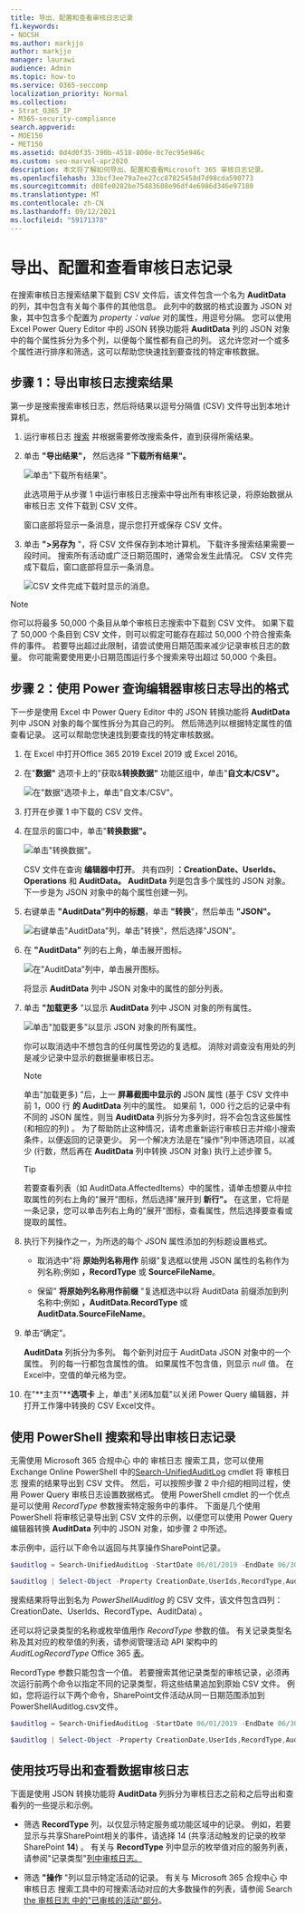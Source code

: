 ```yaml
---
title: 导出、配置和查看审核日志记录
f1.keywords:
- NOCSH
ms.author: markjjo
author: markjjo
manager: laurawi
audience: Admin
ms.topic: how-to
ms.service: O365-seccomp
localization_priority: Normal
ms.collection:
- Strat_O365_IP
- M365-security-compliance
search.appverid:
- MOE150
- MET150
ms.assetid: 0d4d0f35-390b-4518-800e-0c7ec95e946c
ms.custom: seo-marvel-apr2020
description: 本文将了解如何导出、配置和查看Microsoft 365 审核日志记录。
ms.openlocfilehash: 33bcf3ee79a7ee27cc87825458d7d98cda590773
ms.sourcegitcommit: d08fe0282be75483608e96df4e6986d346e97180
ms.translationtype: MT
ms.contentlocale: zh-CN
ms.lasthandoff: 09/12/2021
ms.locfileid: "59171378"
---
```

# <a name="export-configure-and-view-audit-log-records"></a>导出、配置和查看审核日志记录

在搜索审核日志搜索结果下载到 CSV 文件后，该文件包含一个名为 **AuditData** 的列，其中包含有关每个事件的其他信息。 此列中的数据的格式设置为 JSON 对象，其中包含多个配置为 *property：value* 对的属性，用逗号分隔。 您可以使用 Excel Power Query Editor 中的 JSON 转换功能将 **AuditData** 列的 JSON 对象中的每个属性拆分为多个列，以便每个属性都有自己的列。 这允许您对一个或多个属性进行排序和筛选，这可以帮助您快速找到要查找的特定审核数据。

## <a name="step-1-export-audit-log-search-results"></a>步骤 1：导出审核日志搜索结果

第一步是搜索搜索审核日志，然后将结果以逗号分隔值 (CSV) 文件导出到本地计算机。
  
1. 运行审核日志 [搜索](search-the-audit-log-in-security-and-compliance.md#search-the-audit-log) 并根据需要修改搜索条件，直到获得所需结果。

2. 单击 **"导出结果"，** 然后选择 **"下载所有结果"。** 

   ![单击"下载所有结果"。](../media/ExportAuditSearchResults.png)

   此选项用于从步骤 1 中运行审核日志搜索中导出所有审核记录，将原始数据从 审核日志 文件下载到 CSV 文件。 

   窗口底部将显示一条消息，提示您打开或保存 CSV 文件。 

3. 单击 **">另存为** "，将 CSV 文件保存到本地计算机。 下载许多搜索结果需要一段时间。 搜索所有活动或广泛日期范围时，通常会发生此情况。 CSV 文件完成下载后，窗口底部将显示一条消息。

   ![CSV 文件完成下载时显示的消息。](../media/ExportAuditSearchResultsFinish.png)

> [!NOTE]
  > 你可以将最多 50,000 个条目从单个审核日志搜索中下载到 CSV 文件。 如果下载了 50,000 个条目到 CSV 文件，则可以假定可能存在超过 50,000 个符合搜索条件的事件。 若要导出超过此限制，请尝试使用日期范围来减少记录审核日志的数量。 你可能需要使用更小日期范围运行多个搜索来导出超过 50,000 个条目。

## <a name="step-2-format-the-exported-audit-log-using-the-power-query-editor"></a>步骤 2：使用 Power 查询编辑器审核日志导出的格式

下一步是使用 Excel 中 Power Query Editor 中的 JSON 转换功能将 **AuditData** 列中 JSON 对象的每个属性拆分为其自己的列。 然后筛选列以根据特定属性的值查看记录。 这可以帮助您快速找到要查找的特定审核数据。

1. 在 Excel 中打开Office 365 2019 Excel 2019 或 Excel 2016。

2. 在"**数据"** 选项卡上的"获取&**转换数据"** 功能区组中，单击"**自文本/CSV"。**

    ![在"数据"选项卡上，单击"自文本/CSV"。](../media/JSONTransformOpenCSVFile.png)

3. 打开在步骤 1 中下载的 CSV 文件。

4. 在显示的窗口中，单击"**转换数据"。**

   ![单击"转换数据"。](../media/JSONOpenPowerQuery.png)

   CSV 文件在查询 **编辑器中打开**。 共有四列 **：CreationDate、UserIds、Operations** 和 **AuditData。**  **AuditData** 列是包含多个属性的 JSON 对象。 下一步是为 JSON 对象中的每个属性创建一列。

5. 右键单击 **"AuditData"列中的标题**，单击 **"转换**"，然后单击 **"JSON"。** 

   ![右键单击"AuditData"列，单击"转换"，然后选择"JSON"。](../media/JSONTransform.png)

6. 在 **"AuditData"** 列的右上角，单击展开图标。

   ![在"AuditData"列中，单击展开图标。](../media/JSONTransformExpandIcon.png)

   将显示 **AuditData** 列中 JSON 对象中的属性的部分列表。

7. 单击 **"加载更多** "以显示 **AuditData** 列中 JSON 对象的所有属性。

   ![单击"加载更多"以显示 JSON 对象的所有属性。](../media/JSONTransformLoadJSONProperties.png)

   你可以取消选中不想包含的任何属性旁边的复选框。 消除对调查没有用处的列是减少记录中显示的数据量审核日志。 

   > [!NOTE]
   > 单击"加载更多) "后，上一 **屏幕截图中显示的** JSON 属性 (基于 CSV 文件中前 1，000 行 **的 AuditData** 列中的属性。 如果前 1，000 行之后的记录中有不同的 JSON 属性，则当 **AuditData** 列拆分为多列时，将不会包含这些属性 (和相应的列) 。 为了帮助防止这种情况，请考虑重新运行审核日志并缩小搜索条件，以便返回的记录更少。 另一个解决方法是在"操作"列中筛选项目，以减少 (行数，然后再在 **AuditData** 列中转换 JSON 对象) 执行上述步骤 5。

   > [!TIP]
   > 若要查看列表（如 AuditData.AffectedItems）中的属性，请单击想要从中拉取属性的列右上角的"展开"图标，然后选择"展开到 **新行"。**  在这里，它将是一条记录，您可以单击列右上角的"展开"图标，查看属性，然后选择要查看或提取的属性。

8. 执行下列操作之一，为所选的每个 JSON 属性添加的列标题设置格式。

    - 取消选中"将 **原始列名称用作** 前缀"复选框以使用 JSON 属性的名称作为列名称;例如 **，RecordType** 或 **SourceFileName**。

    - 保留" **将原始列名称用作前缀** "复选框选中以将 AuditData 前缀添加到列名称中;例如 **，AuditData.RecordType** 或 **AuditData.SourceFileName**。

9. 单击“确定”。

    **AuditData** 列拆分为多列。 每个新列对应于 AuditData JSON 对象中的一个属性。 列的每一行都包含属性的值。 如果属性不包含值，则显示 *null* 值。 在Excel中，空值的单元格为空。
  
10. 在"**主页"****选项卡** 上，单击"关闭&加载"以关闭 Power Query 编辑器，并打开工作簿中转换的 CSV Excel文件。

## <a name="use-powershell-to-search-and-export-audit-log-records"></a>使用 PowerShell 搜索和导出审核日志记录

无需使用 Microsoft 365 合规中心 中的 审核日志 搜索工具，您可以使用 Exchange Online PowerShell 中的[Search-UnifiedAuditLog](/powershell/module/exchange/search-unifiedauditlog) cmdlet 将 审核日志 搜索的结果导出到 CSV 文件。 然后，可以按照步骤 2 中介绍的相同过程，使用 Power Query 审核日志设置数据格式。 使用 PowerShell cmdlet 的一个优点是可以使用 *RecordType* 参数搜索特定服务中的事件。 下面是几个使用 PowerShell 将审核记录导出到 CSV 文件的示例，以便您可以使用 Power Query 编辑器转换 **AuditData** 列中的 JSON 对象，如步骤 2 中所述。

本示例中，运行以下命令以返回与共享操作SharePoint记录。

```powershell
$auditlog = Search-UnifiedAuditLog -StartDate 06/01/2019 -EndDate 06/30/2019 -RecordType SharePointSharingOperation
```

```powershell
$auditlog | Select-Object -Property CreationDate,UserIds,RecordType,AuditData | Export-Csv -Path c:\AuditLogs\PowerShellAuditlog.csv -NoTypeInformation
```

搜索结果将导出到名为 *PowerShellAuditlog* 的 CSV 文件，该文件包含四列：CreationDate、UserIds、RecordType、AuditData) 。

还可以将记录类型的名称或枚举值用作 *RecordType* 参数的值。 有关记录类型名称及其对应的枚举值的列表，请参阅管理活动 API 架构中的 *AuditLogRecordType* Office 365 [表](/office/office-365-management-api/office-365-management-activity-api-schema#enum-auditlogrecordtype---type-edmint32)。

RecordType 参数只能包含一个值。  若要搜索其他记录类型的审核记录，必须再次运行前两个命令以指定不同的记录类型，将这些结果追加到原始 CSV 文件。 例如，您将运行以下两个命令，SharePoint文件活动从同一日期范围添加到PowerShellAuditlog.csv文件。

```powershell
$auditlog = Search-UnifiedAuditLog -StartDate 06/01/2019 -EndDate 06/30/2019 -RecordType SharePointFileOperation
```

```powershell
$auditlog | Select-Object -Property CreationDate,UserIds,RecordType,AuditData | Export-Csv -Append -Path c:\AuditLogs\PowerShellAuditlog.csv -NoTypeInformation
```

## <a name="tips-for-exporting-and-viewing-the-audit-log"></a>使用技巧导出和查看数据审核日志

下面是使用 JSON 转换功能将 **AuditData** 列拆分为审核日志之前和之后导出和查看列的一些提示和示例。

- 筛选 **RecordType** 列，以仅显示特定服务或功能区域中的记录。 例如，若要显示与共享SharePoint相关的事件，请选择 14 (共享活动触发的记录的枚举SharePoint **14**) 。 有关与 **RecordType** 列中显示的枚举值对应的服务列表，请参阅"记录类型"[列中审核日志。](detailed-properties-in-the-office-365-audit-log.md)

- 筛选 **"操作** "列以显示特定活动的记录。 有关与 Microsoft 365 合规中心 中 审核日志 搜索工具中的可搜索活动对应的大多数操作的列表，请参阅 Search [the 审核日志 中的"已审核的活动"部分](search-the-audit-log-in-security-and-compliance.md#audited-activities)。
